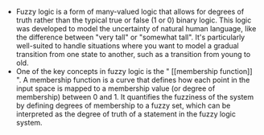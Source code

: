 - Fuzzy logic is a form of many-valued logic that allows for degrees of truth rather than the typical true or false (1 or 0) binary logic. This logic was developed to model the uncertainty of natural human language, like the difference between "very tall" or "somewhat tall". It's particularly well-suited to handle situations where you want to model a gradual transition from one state to another, such as a transition from young to old.
- One of the key concepts in fuzzy logic is the " [[membership function]] ". A membership function is a curve that defines how each point in the input space is mapped to a membership value (or degree of membership) between 0 and 1. It quantifies the fuzziness of the system by defining degrees of membership to a fuzzy set, which can be interpreted as the degree of truth of a statement in the fuzzy logic system.